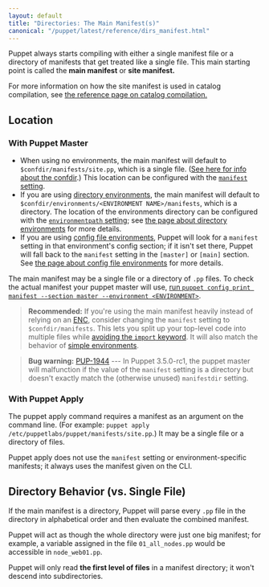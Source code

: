 ```yaml
---
layout: default
title: "Directories: The Main Manifest(s)"
canonical: "/puppet/latest/reference/dirs_manifest.html"
---
```


<!-- TODO point at relevant subhead -->
[import_deprecation]: ./lang_import.html

[environment]: ./environments.html
[catalog_compilation]: ./subsystem_catalog_compilation.html
[confdir]: ./dirs_confdir.html
[manifest_setting]: /references/3.5.latest/configuration.html#manifest
[print_settings]: ./config_print.html
[enc]: /guides/external_nodes.html
[environmentpath]: /references/3.5.latest/configuration.html#environmentpath
[classic_environments]: ./environments_classic.html

Puppet always starts compiling with either a single manifest file or a directory of manifests that get treated like a single file. This main starting point is called the **main manifest** or **site manifest.**

For more information on how the site manifest is used in catalog compilation, see [the reference page on catalog compilation.][catalog_compilation]

Location
-----

### With Puppet Master

* When using no environments, the main manifest will default to `$confdir/manifests/site.pp`, which is a single file. ([See here for info about the confdir][confdir].) This location can be configured with the [`manifest` setting][manifest_setting].
* If you are using [directory environments][environment], the main manifest will default to `$confdir/environments/<ENVIRONMENT NAME>/manifests`, which is a directory. The location of the environments directory can be configured with the [`environmentpath` setting][environmentpath]; see [the page about directory environments][environment] for more details.
* If you are using [config file environments][classic_environments], Puppet will look for a `manifest` setting in that environment's config section; if it isn't set there, Puppet will fall back to the `manifest` setting in the `[master]` or `[main]` section. See [the page about config file environments][classic_environments] for more details.

The main manifest may be a single file or a directory of `.pp` files. To check the actual manifest your puppet master will use, [run `puppet config print manifest --section master --environment <ENVIRONMENT>`][print_settings].

> **Recommended:** If you're using the main manifest heavily instead of relying on an [ENC][], consider changing the `manifest` setting to `$confdir/manifests`. This lets you split up your top-level code into multiple files while [avoiding the `import` keyword][import_deprecation]. It will also match the behavior of [simple environments][environment].

> **Bug warning:**  [PUP-1944](https://tickets.puppetlabs.com/browse/PUP-1944) --- In Puppet 3.5.0-rc1, the puppet master will malfunction if the value of the `manifest` setting is a directory but doesn't exactly match the (otherwise unused) `manifestdir` setting.


### With Puppet Apply

The puppet apply command requires a manifest as an argument on the command line. (For example: `puppet apply /etc/puppetlabs/puppet/manifests/site.pp`.) It may be a single file or a directory of files.

Puppet apply does not use the `manifest` setting or environment-specific manifests; it always uses the manifest given on the CLI.

Directory Behavior (vs. Single File)
-----

If the main manifest is a directory, Puppet will parse every `.pp` file in the directory in alphabetical order and then evaluate the combined manifest.

Puppet will act as though the whole directory were just one big manifest; for example, a variable assigned in the file `01_all_nodes.pp` would be accessible in `node_web01.pp`.

Puppet will only read **the first level of files** in a manifest directory; it won't descend into subdirectories.

